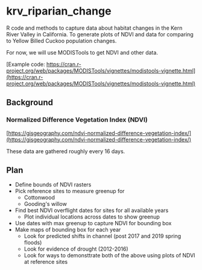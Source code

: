 # krv_riparian_change
R code and methods to capture data about habitat changes in the Kern River Valley in California.  To generate plots of NDVI and data for comparing to Yellow Billed Cuckoo population changes.

For now, we will use MODISTools to get NDVI and other data.

[Example code: https://cran.r-project.org/web/packages/MODISTools/vignettes/modistools-vignette.html](https://cran.r-project.org/web/packages/MODISTools/vignettes/modistools-vignette.html)

## Background

### Normalized Difference Vegetation Index (NDVI)

[https://gisgeography.com/ndvi-normalized-difference-vegetation-index/](https://gisgeography.com/ndvi-normalized-difference-vegetation-index/)

These data are gathered roughly every 16 days.

## Plan

* Define bounds of NDVI rasters
* Pick reference sites to measure greenup for 
  * Cottonwood
  * Gooding's willow
* Find best NDVI overflight dates for sites for all available years
  * Plot individual locations across dates to show greenup
* Use dates with max greenup to capture NDVI for bounding box 
* Make maps of bounding box for each year
  * Look for predicted shifts in channel (post 2017 and 2019 spring floods)
  * Look for evidence of drought (2012-2016)
  * Look for ways to demonsttrate both of the above using plots of NDVI at reference sites
